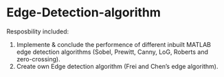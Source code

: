 # Edge-Detection-algorithm
Resposbility included:
1) Implemente & conclude the performence of different inbuilt MATLAB edge detection algorithms (Sobel, Prewitt, Canny,
LoG, Roberts and zero-crossing).
2) Create own Edge detection algorithm (Frei and Chen’s edge algorithm).
